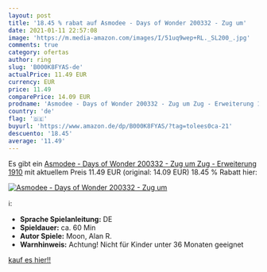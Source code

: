 ```yaml
---
layout: post
title: '18.45 % rabat auf Asmodee - Days of Wonder 200332 - Zug um'
date: 2021-01-11 22:57:08
image: 'https://m.media-amazon.com/images/I/51uq9wep+RL._SL200_.jpg'
comments: true
category: ofertas
author: ring
slug: 'B000K8FYAS-de'
actualPrice: 11.49 EUR
currency: EUR
price: 11.49
comparePrice: 14.09 EUR
prodname: 'Asmodee - Days of Wonder 200332 - Zug um Zug - Erweiterung 1910'
country: 'de'
flag: '🇩🇪'
buyurl: 'https://www.amazon.de/dp/B000K8FYAS/?tag=tolees0ca-21'
descuento: '18.45'
average: '11.49'
---
```


Es gibt ein [Asmodee - Days of Wonder 200332 - Zug um Zug - Erweiterung 1910](https://www.amazon.de/dp/B000K8FYAS/?tag=tolees0ca-21) mit aktuellem Preis 11.49 EUR (original: 14.09 EUR) 18.45 % Rabatt hier:

[![Asmodee - Days of Wonder 200332 - Zug um](https://m.media-amazon.com/images/I/51uq9wep+RL._SL200_.jpg)](https://www.amazon.de/dp/B000K8FYAS/?tag=tolees0ca-21)

ℹ️:

- <b>Sprache Spielanleitung:</b> DE
- <b>Spieldauer:</b> ca. 60 Min
- <b>Autor Spiele:</b> Moon, Alan R.
- <b>Warnhinweis:</b> Achtung! Nicht für Kinder unter 36 Monaten geeignet

[kauf es hier!!](https://www.amazon.de/dp/B000K8FYAS/?tag=tolees0ca-21)

